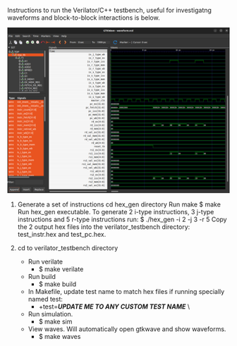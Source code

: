 Instructions to run the Verilator/C++ testbench, useful for investigatng waveforms and block-to-block interactions is below.

![](https://github.com/taylortempleton/SimpleCPU_RISC-V/blob/master/risc-v/docs/gtkwaveform.png)

1. Generate a set of instructions
	cd hex_gen directory
	Run make
		$ make
	Run hex_gen executable. To generate 2 i-type instructions, 3 j-type instructions and 5 r-type instructions run:
		$ ./hex_gen -i 2 -j 3 -r 5
	Copy the 2 output hex files into the verilator_testbench directory: test_instr.hex and test_pc.hex.

2. cd to verilator_testbench directory
	* Run verilate
  	  * $ make verilate
	* Run build
	  * $ make build
	* In Makefile, update test name to match hex files if running specially named test:
	  * +test=***UPDATE ME TO ANY CUSTOM TEST NAME*** \
	* Run simulation.
	  * $ make sim
	* View waves. Will automatically open gtkwave and show waveforms.
	  * $ make waves
	

